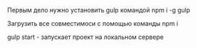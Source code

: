 Первым дело нужно установить gulp командой 
npm i -g gulp

Загрузить все совместимоси с помощью команды 
npm i

gulp start - запускает проект на локальном сервере
